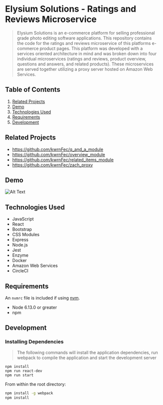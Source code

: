 # Elysium Solutions - Ratings and Reviews Microservice

> Elysium Solutions is an e-commerce platform for selling professional grade photo editing software applications.
This repository contains the code for the ratings and reviews microservice of this platforms e-commerce product pages. 
This platform was developed with a services oriented architecture in mind and was broken down into four individual microservices
(ratings and reviews, product overview, questions and answers, and related products). These microservices are served together utilizing
a proxy server hosted on Amazon Web Services.

## Table of Contents

1. [Related Projects](#related-projects)
2. [Demo](#demo)
3. [Technologies Used](#technologies-used)
4. [Requirements](#requirements)
5. [Development](#development)

## Related Projects

  - https://github.com/kwrnFec/q_and_a_module
  - https://github.com/kwrnFec/overview_module
  - https://github.com/kwrnFec/related_items_module
  - https://github.com/kwrnFec/zach_proxy

## Demo

![Alt Text](https://i.imgur.com/JSZvGR9.gif)

<!-- A demonstration of all microservices rendered to the proxy server can be seen here https://youtu.be/3BBFQ9nNj08 -->

## Technologies Used

 - JavaScript
 - React
 - Bootstrap
 - CSS Modules
 - Express
 - Node.js
 - Jest
 - Enzyme
 - Docker
 - Amazon Web Services
 - CircleCI

## Requirements

An `nvmrc` file is included if using [nvm](https://github.com/creationix/nvm).

- Node 6.13.0 or greater
- npm

## Development

### Installing Dependencies

> The following commands will install the application dependencies, run webpack to compile the application and start the development server

    npm install
    npm run react-dev
    npm run start

From within the root directory:

```sh
npm install -g webpack
npm install
```

